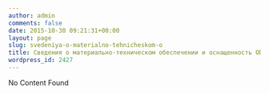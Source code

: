 ```yaml
---
author: admin
comments: false
date: 2015-10-30 09:21:31+00:00
layout: page
slug: svedeniya-o-materialno-tehnicheskom-o
title: Сведения о материально-техническом обеспечении и оснащенность ОП
wordpress_id: 2427
---
```


No Content Found
